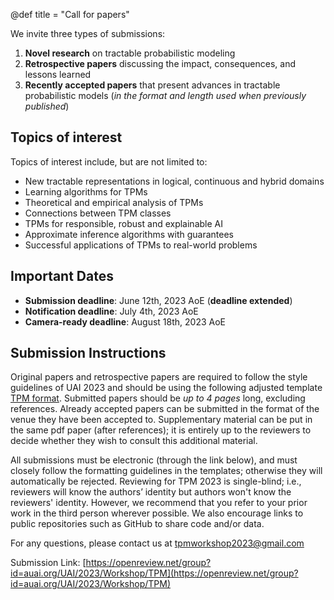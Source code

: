@def title = "Call for papers"

We invite three types of submissions:

1) **Novel research** on tractable probabilistic modeling
2) **Retrospective papers** discussing the impact, consequences, and lessons learned
3) **Recently accepted papers** that present advances in tractable probabilistic models (_in the format and length used when previously published_)

## Topics of interest

Topics of interest include, but are not limited to:

* New tractable representations in logical, continuous and hybrid domains
* Learning algorithms for TPMs
* Theoretical and empirical analysis of TPMs
* Connections between TPM classes
* TPMs for responsible, robust and explainable AI
* Approximate inference algorithms with guarantees
* Successful applications of TPMs to real-world problems

## Important Dates
- **Submission deadline**: June 12th, 2023 AoE (**deadline extended**)
- **Notification deadline**: July 4th, 2023 AoE
- **Camera-ready deadline**: August 18th, 2023 AoE

## Submission Instructions
Original papers and retrospective papers are required to follow the style guidelines of UAI 2023 and should be using the following adjusted template [TPM format](/assets/tpm2023-template.zip). Submitted papers should be _up to 4 pages_ long, excluding references. Already accepted papers can be submitted in the format of the venue they have been accepted to. Supplementary material can be put in the same pdf paper (after references); it is entirely up to the reviewers to decide whether they wish to consult this additional material.

All submissions must be electronic (through the link below), and must closely follow the formatting guidelines in the templates; otherwise they will automatically be rejected. Reviewing for TPM 2023 is single-blind; i.e., reviewers will know the authors’ identity but authors won't know the reviewers' identity. However, we recommend that you refer to your prior work in the third person wherever possible. We also encourage links to public repositories such as GitHub to share code and/or data.

For any questions, please contact us at [tpmworkshop2023@gmail.com](mailto:tpmworkshop2023@gmail.com)

Submission Link: [https://openreview.net/group?id=auai.org/UAI/2023/Workshop/TPM](https://openreview.net/group?id=auai.org/UAI/2023/Workshop/TPM)

